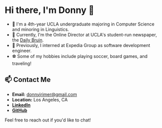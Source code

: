 # Hi there, I'm Donny 👋

- 🌱 I'm a 4th-year UCLA undergraduate majoring in Computer Science and minoring in Linguistics.
- 📰 Currently, I'm the Online Director at UCLA's student-run newspaper, the [Daily Bruin](https://dailybruin.com/).
- 💼 Previously, I interned at Expedia Group as software development engineer.
- ⚽ Some of my hobbies include playing soccer, board games, and traveling!

## 📫 Contact Me

- **Email:** [donnyjrimer@gmail.com](mailto:donnyjrimer@gmail.com)
- **Location:** Los Angeles, CA
- **[LinkedIn](https://www.linkedin.com/in/donovan-rimer-r5/)**
- **[GitHub](https://github.com/donnyr5)**

Feel free to reach out if you'd like to chat!



